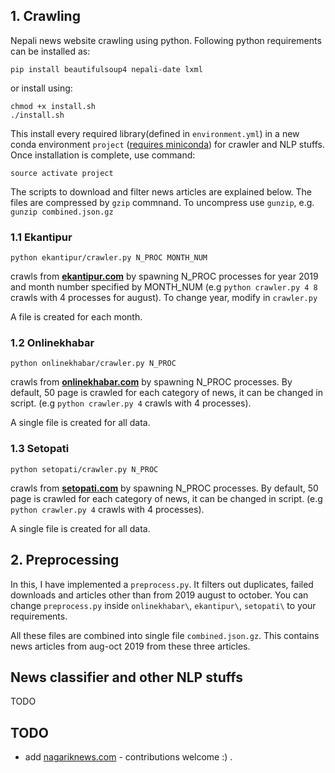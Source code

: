 ## 1. Crawling

Nepali news website crawling using python. Following python requirements can be installed as:
```
pip install beautifulsoup4 nepali-date lxml
```

or install using:

```
chmod +x install.sh
./install.sh
```
This install every required library(defined in `environment.yml`) in a new conda environment `project` ([requires miniconda](https://docs.conda.io/en/latest/miniconda.html)) for crawler and NLP stuffs. Once installation is complete, use command:
```
source activate project
```

The scripts to download and filter news articles are explained below. The files are compressed by `gzip` commnand. To uncompress use `gunzip`, e.g. `gunzip combined.json.gz`
 
### 1.1 Ekantipur

```
python ekantipur/crawler.py N_PROC MONTH_NUM
```

crawls from [**ekantipur.com**](ekantipur.com) by spawning N_PROC processes for year 2019 and month number specified by MONTH_NUM (e.g `python crawler.py 4 8` crawls with 4 processes for august). To change year, modify in `crawler.py` 

A file is created for each month.

### 1.2 Onlinekhabar

```
python onlinekhabar/crawler.py N_PROC
```

crawls from [**onlinekhabar.com**](onlinekhabar.com) by spawning N_PROC processes. By default, 50 page is crawled for each category of news, it can be changed in script. (e.g `python crawler.py 4` crawls with 4 processes). 

A single file is created for all data.

### 1.3 Setopati

```
python setopati/crawler.py N_PROC
```

crawls from [**setopati.com**](setopati.com) by spawning N_PROC processes. By default, 50 page is crawled for each category of news, it can be changed in script. (e.g `python crawler.py 4` crawls with 4 processes). 

A single file is created for all data.

## 2. Preprocessing
In this, I have implemented a `preprocess.py`. It filters out duplicates, failed downloads and articles other than from 2019 august to october. You can change `preprocess.py` inside `onlinekhabar\`, `ekantipur\`, `setopati\` to your requirements.

All these files are combined into single file `combined.json.gz`. This contains news articles from aug-oct 2019 from these three articles.

## News classifier and other NLP stuffs
TODO

## TODO
- add [nagariknews.com](nagariknews.com) - contributions welcome :) .
